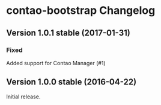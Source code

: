 contao-bootstrap Changelog
==========================

Version 1.0.1 stable (2017-01-31)
---------------------------------

### Fixed
Added support for Contao Manager (#1)


Version 1.0.0 stable (2016-04-22)
---------------------------------

Initial release.

